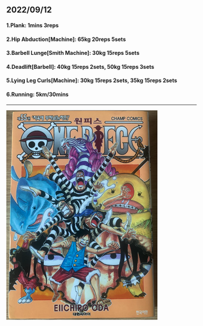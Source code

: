 ## 2022/09/12
#### 1.Plank: 1mins 3reps
#### 2.Hip Abduction\[Machine\]: 65kg 20reps 5sets
#### 3.Barbell Lunge\[Smith Machine\]: 30kg 15reps 5sets
#### 4.Deadlift\[Barbell\]: 40kg 15reps 2sets, 50kg 15reps 3sets 
#### 5.Lying Leg Curls\[Machine\]: 30kg 15reps 2sets, 35kg 15reps 2sets
#### 6.Running: 5km/30mins

---
<img src='../_resources/__055.png' width='400px' />
